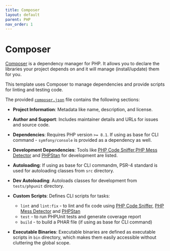 ```yaml
---
title: Composer
layout: default
parent: PHP
nav_order: 1
---
```


# Composer

[Composer](https://getcomposer.org/) is a dependency manager for PHP. It allows you to declare the libraries
your project depends on and it will manage (install/update) them for you.

This template uses Composer to manage dependencies and provide scripts for
linting and testing code.

The provided [`composer.json`](https://github.com/AlexSkrypnyk/scaffold/blob/main/composer.json) file contains the following sections:

- **Project Information**:
  Metadata like name, description, and license.

- **Author and Support**:
  Includes maintainer details and URLs for issues and source code.

- **Dependencies**:
  Requires PHP version `>= 8.1`. If using as base for CLI command -
  `symfony/console` is provided as a dependency as well.

- **Development Dependencies**:
  Tools like [PHP Code Sniffer](https://github.com/squizlabs/PHP_CodeSniffer),[PHP Mess Detector](https://phpmd.org/) and [PHPStan](https://phpstan.org/)
  for development are listed.

- **Autoloading**:
  If using as base for CLI commandm, PSR-4 standard is used for autoloading
  classes from `src` directory.

- **Dev Autoloading**:
  Autoloads classes for development from `tests/phpunit` directory.

- **Custom Scripts**:
  Defines CLI scripts for tasks:
    - `lint` and `lint:fix` - to lint and fix code using [PHP Code Sniffer](https://github.com/squizlabs/PHP_CodeSniffer),
      [PHP Mess Detector](https://phpmd.org/) and [PHPStan](https://phpstan.org/)
    - `test` - to run PHPUnit tests and generate coverage report
    - `build` - to build a PHAR file (if using as base for CLI command)

- **Executable Binaries**:
  Executable binaries are defined as executable scripts in `bin` directory,
  which makes them easily accessible without cluttering the global scope.

